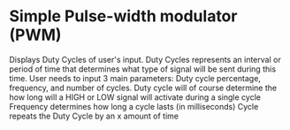 # Simple Pulse-width modulator (PWM)
Displays Duty Cycles of user's input. Duty Cycles represents an interval or period of time that determines what type of signal will be sent during this time. User needs to input 3 main parameters: Duty cycle percentage, frequency, and number of cycles. 
Duty cycle will of course determine the how long will a HIGH or LOW signal will activate during a single cycle
Frequency determines how long a cycle lasts (in milliseconds)
Cycle repeats the Duty Cycle by an x amount of time
